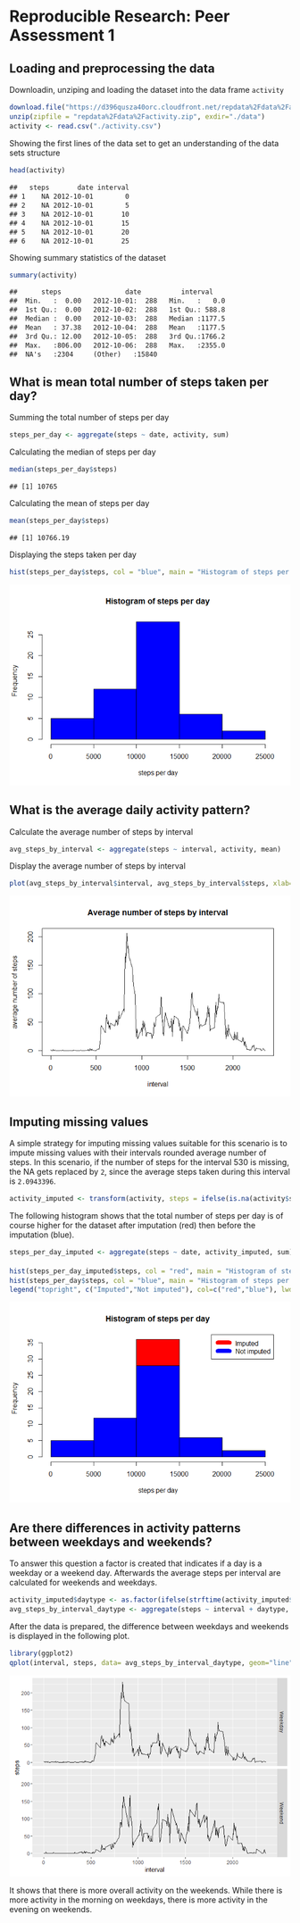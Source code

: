 # Reproducible Research: Peer Assessment 1
  
  
## Loading and preprocessing the data
Downloadin, unziping and loading the dataset into the data frame `activity`


```r
download.file("https://d396qusza40orc.cloudfront.net/repdata%2Fdata%2Factivity.zip", destfile = "repdata%2Fdata%2Factivity.zip", method="auto")
unzip(zipfile = "repdata%2Fdata%2Factivity.zip", exdir="./data")
activity <- read.csv("./activity.csv")
```

Showing the first lines of the data set to get an understanding of the data sets structure


```r
head(activity)
```

```
##   steps       date interval
## 1    NA 2012-10-01        0
## 2    NA 2012-10-01        5
## 3    NA 2012-10-01       10
## 4    NA 2012-10-01       15
## 5    NA 2012-10-01       20
## 6    NA 2012-10-01       25
```

Showing summary statistics of the dataset


```r
summary(activity)
```

```
##      steps                date          interval     
##  Min.   :  0.00   2012-10-01:  288   Min.   :   0.0  
##  1st Qu.:  0.00   2012-10-02:  288   1st Qu.: 588.8  
##  Median :  0.00   2012-10-03:  288   Median :1177.5  
##  Mean   : 37.38   2012-10-04:  288   Mean   :1177.5  
##  3rd Qu.: 12.00   2012-10-05:  288   3rd Qu.:1766.2  
##  Max.   :806.00   2012-10-06:  288   Max.   :2355.0  
##  NA's   :2304     (Other)   :15840
```

## What is mean total number of steps taken per day?

Summing the total number of steps per day


```r
steps_per_day <- aggregate(steps ~ date, activity, sum)
```

Calculating the median of steps per day


```r
median(steps_per_day$steps)
```

```
## [1] 10765
```

Calculating the mean of steps per day


```r
mean(steps_per_day$steps)
```

```
## [1] 10766.19
```

Displaying the steps taken per day


```r
hist(steps_per_day$steps, col = "blue", main = "Histogram of steps per day", xlab= "steps per day")
```

![](PA1_files/figure-html/unnamed-chunk-7-1.png)<!-- -->

## What is the average daily activity pattern?
Calculate the average number of steps by interval


```r
avg_steps_by_interval <- aggregate(steps ~ interval, activity, mean)
```

Display the average number of steps by interval


```r
plot(avg_steps_by_interval$interval, avg_steps_by_interval$steps, xlab="interval", ylab="average number of steps", main="Average number of steps by interval", type="l")
```

![](PA1_files/figure-html/unnamed-chunk-9-1.png)<!-- -->

## Imputing missing values

A simple strategy for imputing missing values suitable for this scenario is to impute missing values with their intervals rounded average number of steps. In this scenario, if the number of steps for the interval 530 is missing, the NA gets replaced by `2`, since the average steps taken during this interval is `2.0943396`.


```r
activity_imputed <- transform(activity, steps = ifelse(is.na(activity$steps), avg_steps_by_interval$steps[match(activity$interval, avg_steps_by_interval$interval)], activity$steps))
```

The following histogram shows that the total number of steps per day is of course higher for the dataset after imputation (red) then before the imputation (blue).


```r
steps_per_day_imputed <- aggregate(steps ~ date, activity_imputed, sum)

hist(steps_per_day_imputed$steps, col = "red", main = "Histogram of steps per day", xlab= "steps per day")
hist(steps_per_day$steps, col = "blue", main = "Histogram of steps per day", xlab= "steps per day", add=T)
legend("topright", c("Imputed","Not imputed"), col=c("red","blue"), lwd="10")
```

![](PA1_files/figure-html/unnamed-chunk-11-1.png)<!-- -->

## Are there differences in activity patterns between weekdays and weekends?

To answer this question a factor is created that indicates if a day is a weekday or a weekend day. Afterwards the average steps per interval are calculated for weekends and weekdays.

```r
activity_imputed$daytype <- as.factor(ifelse(strftime(activity_imputed$date,'%u') %in% c(6,7), 'Weekend', 'Weekday'))
avg_steps_by_interval_daytype <- aggregate(steps ~ interval + daytype, activity_imputed, mean)
```

After the data is prepared, the difference between weekdays and weekends is displayed in the following plot.


```r
library(ggplot2)
qplot(interval, steps, data= avg_steps_by_interval_daytype, geom="line", facets=daytype~.)
```

![](PA1_files/figure-html/unnamed-chunk-13-1.png)<!-- -->

It shows that there is more overall activity on the weekends. While there is more activity in the morning on weekdays, there is more activity in the evening on weekends.
